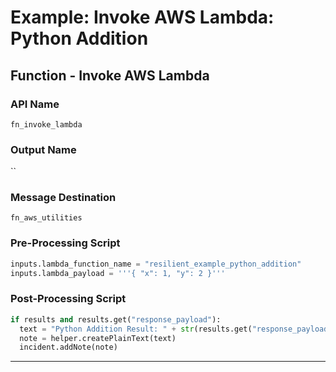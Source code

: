 <!--
    DO NOT MANUALLY EDIT THIS FILE
    THIS FILE IS AUTOMATICALLY GENERATED WITH resilient-sdk codegen
    Generated with resilient-sdk v51.0.4.0.1351
-->

# Example: Invoke AWS Lambda: Python Addition

## Function - Invoke AWS Lambda

### API Name
`fn_invoke_lambda`

### Output Name
``

### Message Destination
`fn_aws_utilities`

### Pre-Processing Script
```python
inputs.lambda_function_name = "resilient_example_python_addition"
inputs.lambda_payload = '''{ "x": 1, "y": 2 }'''
```

### Post-Processing Script
```python
if results and results.get("response_payload"):
  text = "Python Addition Result: " + str(results.get("response_payload"))
  note = helper.createPlainText(text)
  incident.addNote(note)
```

---

